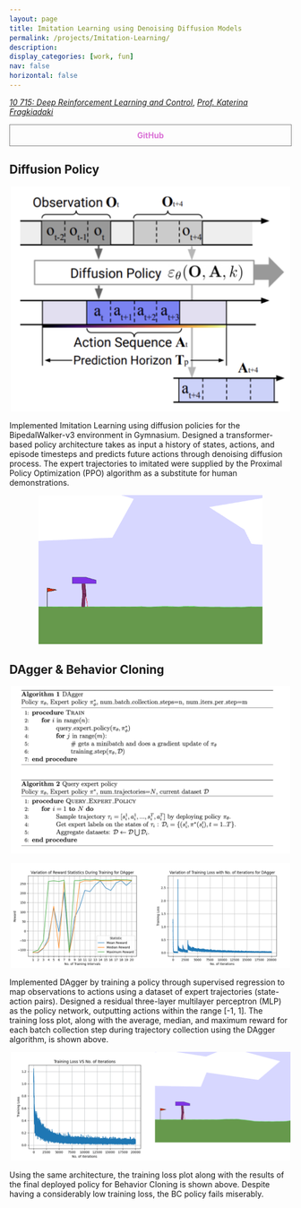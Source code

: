 ```yaml
---
layout: page
title: Imitation Learning using Denoising Diffusion Models
permalink: /projects/Imitation-Learning/
description:
display_categories: [work, fun]
nav: false
horizontal: false
---
```

  [_10 715: Deep Reinforcement Learning and Control_](https://cmudeeprl.github.io/703website_f24/), [_Prof. Katerina Fragkiadaki_](https://www.cs.cmu.edu/~katef/) 

<div style="display: flex;">
    <a href="https://github.com/Vansh28Kapoor/Imitation-Learning" style="flex: 1; padding: 10px; border: 1px solid grey; text-align: center; text-decoration: none;">
        <div style="font-weight: bold; color: orchid;">GitHub</div>
    </a>
</div>

<be>


## Diffusion Policy


<p align="center">	
    <img width="500"  src="/assets/img/Diffusion-policy.png">	
</p>	

Implemented Imitation Learning using diffusion policies for the BipedalWalker-v3 environment in Gymnasium. Designed a transformer-based policy architecture takes as input a history of states, actions, and episode timesteps and predicts future actions through denoising diffusion process. The expert trajectories to imitated were supplied by the Proximal Policy Optimization (PPO) algorithm as a substitute for human demonstrations.

<p align="center">	
    <img width="400"  src="/assets/img/Diffusion_trajectory.gif">	
</p>	


## DAgger & Behavior Cloning


<p align="center">	
    <img width="500"  src="/assets/img/Dagger_Algo.png">	
</p>


<p align="center">	
    <img width="500"  src="/assets/img/DAgger.png">	
</p>	

Implemented DAgger by training a policy through supervised regression to map observations to actions using a dataset of expert trajectories (state-action pairs). Designed a residual three-layer multilayer perceptron (MLP) as the policy network, outputting actions within the range [-1, 1]. The training loss plot, along with the average, median, and maximum reward for each batch collection step during trajectory collection using the DAgger algorithm, is shown above.
<p align="center">	
    <img width="500"  src="/assets/img/BC.gif">	
</p>	
Using the same architecture, the training loss plot along with the results of the final deployed policy for Behavior Cloning is shown above. Despite having a considerably low training loss, the BC policy fails miserably.
